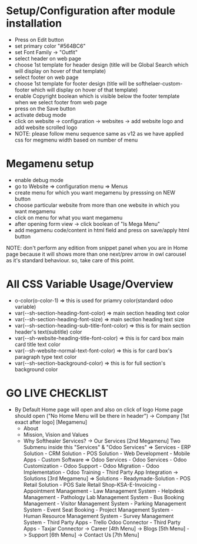 Setup/Configuration after module installation
================================
- Press on Edit button
- set primary color "#564BC6"
- set Font Family -> "Outfit"
- select header on web page 
- choose 1st template for header design (title will be Global Search which will display on hover of that template)
- select footer on web page
- choose 1st template for footer design (title will be softhelaer-custom-footer which will display on hover of that template)
- enable Copyright boolean which is visible below the footer template when we select footer from web page
- press on the Save button
- activate debug mode 
- click on website -> configuration -> websites -> add website logo and add website scrolled logo
- NOTE: please follow menu sequence same as v12 as we have applied css for megmenu width based on number of menu

Megamenu setup
=================
- enable debug mode 
- go to Website => configuration menu => Menus
- create menu for which you want megamenu by presssing on NEW button
- choose particular website from more than one website in which you want megamenu
- click on menu for what you want megamenu
- after opening form view -> click boolean of "Is Mega Menu"
- add megamenu code/content in html field and press on save/apply html button

NOTE: don't perform any edition from snippet panel when you are in Home page because it will shows more than one next/prev arrow in owl carousel as it's standard behaviour. so, take care of this point.

All CSS Variable Usage/Overview
=================================
- o-color(o-color-1) => this is used for priamry color(standard odoo variable)
- var(--sh-section-heading-font-color) => main section heading text color
- var(--sh-section-heading-font-size) => main section heading text size
- var(--sh-section-heading-sub-title-font-color) => this is for main section header's text(subtitle) color
- var(--sh-website-heading-title-font-color) => this is for card box main card title text color
- var(--sh-website-normal-text-font-color) => this is for card box's paragraph type text color
- var(--sh-section-background-color) => this is for full section's background color


GO LIVE CHECKLIST
=======================
- By Default Home page will open and also on click of logo Home page should open ("No Home Menu will be there in header")
-> Company [1st exact after logo] [Megamenu]
  - About
  - Mission, Vision and Values
  - Why Softhealer Services? 
-> Our Services [2nd Megamenu]
    Two Submenu inside this "Services" & "Odoo Services"
  => Services
        - ERP Solution
        - CRM Solution
        - POS Solution
        - Web Development
        - Mobile Apps
        - Custom Software
  => Odoo Services
        - Odoo Services
        - Odoo Customization
        - Odoo Support
        - Odoo Migration
        - Odoo Implementation
        - Odoo Training 
        - Third Party App Integration
-> Solutions [3rd Megamenu]
  => Solutions
        - Readymade-Solution
        - POS Retail Solution
        - POS Sale Retail Shop-KSA-E-Invoicing
        - Appointment Management
        - Law Management System
        - Helpdesk Management
        - Pathology Lab Management System
        - Bus Booking Management
        - Visitor Management System
        - Parking Management System
        - Event Seat Booking
        - Project Management System 
        - Human Resource Management System
        - Survey Management System
        - Third Party Apps - Trello Odoo Connector
        - Third Party Apps - Taxjar Connector
-> Career [4th Menu]
-> Blogs [5th Menu]
-> Support [6th Menu]
-> Contact Us [7th Menu]